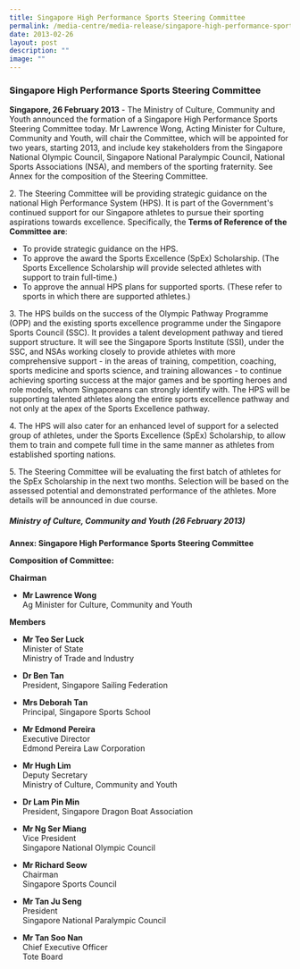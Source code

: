 ```yaml
---
title: Singapore High Performance Sports Steering Committee
permalink: /media-centre/media-release/singapore-high-performance-sports-steering-committee/
date: 2013-02-26
layout: post
description: ""
image: ""
---
```

### **Singapore High Performance Sports Steering Committee**

**Singapore, 26 February 2013** - The Ministry of Culture, Community and Youth announced the formation of a Singapore High Performance Sports Steering Committee today. Mr Lawrence Wong, Acting Minister for Culture, Community and Youth, will chair the Committee, which will be appointed for two years, starting 2013, and include key stakeholders from the Singapore National Olympic Council, Singapore National Paralympic Council, National Sports Associations (NSA), and members of the sporting fraternity. See Annex for the composition of the Steering Committee.

2\. The Steering Committee will be providing strategic guidance on the national High Performance System (HPS). It is part of the Government's continued support for our Singapore athletes to pursue their sporting aspirations towards excellence. Specifically, the **Terms of Reference of the Committee are**:
* To provide strategic guidance on the HPS.
* To approve the award the Sports Excellence (SpEx) Scholarship. (The Sports Excellence Scholarship will provide selected athletes with support to train full-time.)
* To approve the annual HPS plans for supported sports. (These refer to sports in which there are supported athletes.)

3\. The HPS builds on the success of the Olympic Pathway Programme (OPP) and the existing sports excellence programme under the Singapore Sports Council (SSC). It provides a talent development pathway and tiered support structure. It will see the Singapore Sports Institute (SSI), under the SSC, and NSAs working closely to provide athletes with more comprehensive support - in the areas of training, competition, coaching, sports medicine and sports science, and training allowances - to continue achieving sporting success at the major games and be sporting heroes and role models, whom Singaporeans can strongly identify with. The HPS will be supporting talented athletes along the entire sports excellence pathway and not only at the apex of the Sports Excellence pathway.

4\. The HPS will also cater for an enhanced level of support for a selected group of athletes, under the Sports Excellence (SpEx) Scholarship, to allow them to train and compete full time in the same manner as athletes from established sporting nations.

5\. The Steering Committee will be evaluating the first batch of athletes for the SpEx Scholarship in the next two months. Selection will be based on the assessed potential and demonstrated performance of the athletes. More details will be announced in due course.

##### **Ministry of Culture, Community and Youth (26 February 2013)**

**Annex: Singapore High Performance Sports Steering Committee**

**Composition of Committee:**

**Chairman**
* **Mr Lawrence Wong**
<br>Ag Minister for Culture, Community and Youth

**Members**
* **Mr Teo Ser Luck**
<br>Minister of State
<br>Ministry of Trade and Industry

* **Dr Ben Tan**
<br>President, Singapore Sailing Federation

* **Mrs Deborah Tan**
<br>Principal, Singapore Sports School

* **Mr Edmond Pereira**
<br>Executive Director
<br>Edmond Pereira Law Corporation

* **Mr Hugh Lim**
<br>Deputy Secretary
<br>Ministry of Culture, Community and Youth

* **Dr Lam Pin Min**
<br>President, Singapore Dragon Boat Association

* **Mr Ng Ser Miang**
<br>Vice President
<br>Singapore National Olympic Council

* **Mr Richard Seow**
<br>Chairman
<br>Singapore Sports Council

* **Mr Tan Ju Seng**
<br>President
<br>Singapore National Paralympic Council

* **Mr Tan Soo Nan**
<br>Chief Executive Officer
<br>Tote Board